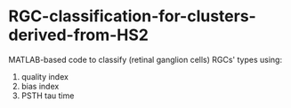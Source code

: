 # RGC-classification-for-clusters-derived-from-HS2
MATLAB-based code to classify (retinal ganglion cells) RGCs' types using: 
1. quality index
2. bias index
3. PSTH tau time
